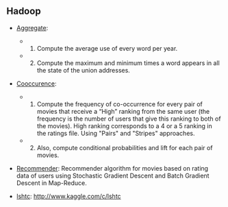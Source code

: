 ## Hadoop 

- [Aggregate](#Aggregate):

   - 1) Compute the average use of every word per year.

   - 2) Compute the maximum and minimum times a word appears in all the state of the union addresses.
- [Cooccurence](#Cooccurence):
   - 1) Compute the frequency of co-occurrence for every pair of movies that receive a “High” ranking from the same user (the frequency is the number of users that give this ranking to both of the movies). High ranking corresponds to a 4 or a 5 ranking in the ratings file.  Using "Pairs" and "Stripes" approaches.
   - 2) Also, compute conditional probabilities and lift for each pair of movies.
- [Recommender](#Recommender): Recommender algorithm for movies based on rating data of users using Stochastic Gradient Descent and Batch Gradient Descent in Map-Reduce.

- [lshtc](#lshtc): http://www.kaggle.com/c/lshtc


